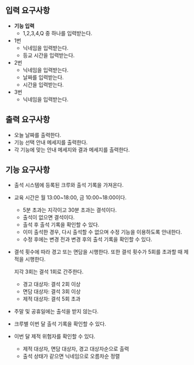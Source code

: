 ## 입력 요구사항
- **기능 입력**
    - 1,2,3,4,Q 중 하나를 입력받는다.
- 1번
    - 닉네임을 입력받는다.
    - 등교 시간을 입력받는다.
- 2번
    - 닉네임을 입력받는다.
    - 날짜를 입력받는다.
    - 시간을 입력받는다.
- 3번
    - 닉네임을 입력받는다.

## 출력 요구사항
- 오늘 날짜를 출력한다.
- 기능 선택 안내 메세지를 출력한다.
- 각 기능에 맞는 안내 메세지와 결과 메세지를 출력한다.

## 기능 요구사항
- 출석 시스템에 등록된 크루와 출석 기록을 가져온다.
- 교육 시간은 월 13:00~18:00, 금 10:00~18:00이다.
    - 5분 초과는 지각이고 30분 초과는 결석이다.
    - 출석이 없으면 결석이다.
    - 출석 후 출석 기록을 확인할 수 있다.
    - 이미 출석한 경우, 다시 출석할 수 없으며 수정 기능을 이용하도록 안내한다.
    - 수정 후에는 변경 전과 변경 후의 출석 기록을 확인할 수 있다.
- 결석 횟수에 따라 경고 또는 면담을 시행한다. 또한 결석 횟수가 5회를 초과할 때 제적을 시행한다.
    
    지각 3회는 결석 1회로 간주한다.
    
    - 경고 대상자: 결석 2회 이상
    - 면담 대상자: 결석 3회 이상
    - 제적 대상자: 결석 5회 초과
- 주말 및 공휴일에는 출석을 받지 않는다.
- 크루별 이번 달 출석 기록을 확인할 수 있다.
- 이번 달 제적 위험자를 확인할 수 있다.
    - 제적 대상자, 면담 대상자, 경고 대상자순으로 출력
    - 출석 상태가 같으면 닉네임으로 오름차순 정렬
